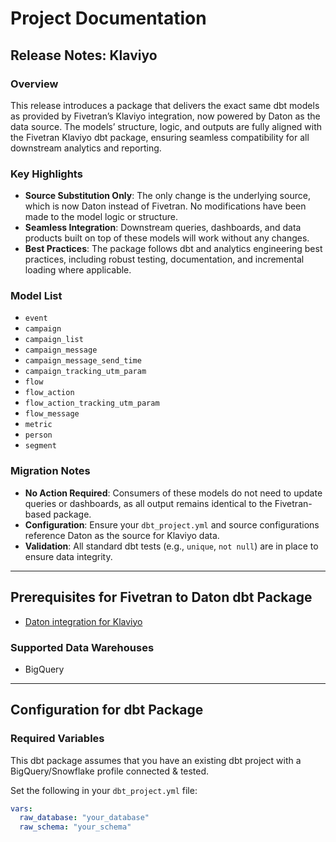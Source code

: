 # Project Documentation

## Release Notes: Klaviyo

### Overview
This release introduces a package that delivers the exact same dbt models as provided by Fivetran’s Klaviyo integration, now powered by Daton as the data source. The models’ structure, logic, and outputs are fully aligned with the Fivetran Klaviyo dbt package, ensuring seamless compatibility for all downstream analytics and reporting.

### Key Highlights
- **Source Substitution Only**: The only change is the underlying source, which is now Daton instead of Fivetran. No modifications have been made to the model logic or structure.
- **Seamless Integration**: Downstream queries, dashboards, and data products built on top of these models will work without any changes.
- **Best Practices**: The package follows dbt and analytics engineering best practices, including robust testing, documentation, and incremental loading where applicable.

### Model List
- `event`
- `campaign`
- `campaign_list`
- `campaign_message`
- `campaign_message_send_time`
- `campaign_tracking_utm_param`
- `flow`
- `flow_action`
- `flow_action_tracking_utm_param`
- `flow_message`
- `metric`
- `person`
- `segment`

### Migration Notes
- **No Action Required**: Consumers of these models do not need to update queries or dashboards, as all output remains identical to the Fivetran-based package.
- **Configuration**: Ensure your `dbt_project.yml` and source configurations reference Daton as the source for Klaviyo data.
- **Validation**: All standard dbt tests (e.g., `unique`, `not null`) are in place to ensure data integrity.

---

## Prerequisites for Fivetran to Daton dbt Package

- [Daton integration for Klaviyo](https://www.sarasanalytics.com/daton/klaviyo)

### Supported Data Warehouses
- BigQuery

---

## Configuration for dbt Package

### Required Variables
This dbt package assumes that you have an existing dbt project with a BigQuery/Snowflake profile connected & tested.

Set the following in your `dbt_project.yml` file:

```yaml
vars:
  raw_database: "your_database"
  raw_schema: "your_schema"
